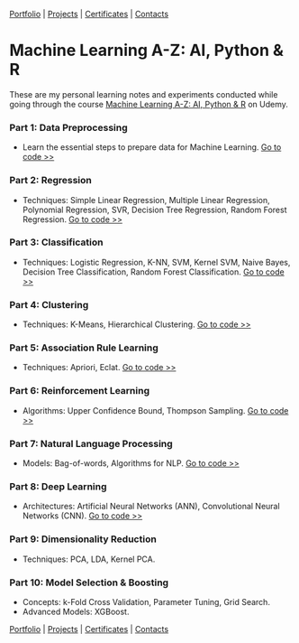 [Portfolio](https://github.com/daluchkin/data-analyst-portfolio) |  [Projects](https://github.com/daluchkin/data-analyst-portfolio/blob/main/projects.md) | [Certificates](https://github.com/daluchkin/data-analyst-portfolio/blob/main/certificates.md) | [Contacts](https://github.com/daluchkin/data-analyst-portfolio#my_contacts)

# Machine Learning A-Z: AI, Python & R

These are my personal learning notes and experiments conducted while going through the course [Machine Learning A-Z: AI, Python & R](https://www.udemy.com/course/machinelearning/) on Udemy.


### **Part 1: Data Preprocessing**
- Learn the essential steps to prepare data for Machine Learning.
  [Go to code >>](./01_Data_Preprocessing/)

### **Part 2: Regression**
- Techniques: Simple Linear Regression, Multiple Linear Regression, Polynomial Regression, SVR, Decision Tree Regression, Random Forest Regression.
  [Go to code >>](./02_Regression/)

### **Part 3: Classification**
- Techniques: Logistic Regression, K-NN, SVM, Kernel SVM, Naive Bayes, Decision Tree Classification, Random Forest Classification.
  [Go to code >>](./03_Classification/)

### **Part 4: Clustering**
- Techniques: K-Means, Hierarchical Clustering.
  [Go to code >>](./04_Clustering/)

### **Part 5: Association Rule Learning**
- Techniques: Apriori, Eclat.
  [Go to code >>](./05_Association_Rule_Learning/)

### **Part 6: Reinforcement Learning**
- Algorithms: Upper Confidence Bound, Thompson Sampling.
  [Go to code >>](./06_Reinforcement_Learning/)

### **Part 7: Natural Language Processing**
- Models: Bag-of-words, Algorithms for NLP.
  [Go to code >>](./07_Natural_Language_Processing/)

### **Part 8: Deep Learning**
- Architectures: Artificial Neural Networks (ANN), Convolutional Neural Networks (CNN).
  [Go to code >>](./08_Deep_Learning/)

### **Part 9: Dimensionality Reduction**
- Techniques: PCA, LDA, Kernel PCA.

### **Part 10: Model Selection & Boosting**
- Concepts: k-Fold Cross Validation, Parameter Tuning, Grid Search.
- Advanced Models: XGBoost.


[Portfolio](https://github.com/daluchkin/data-analyst-portfolio) |  [Projects](https://github.com/daluchkin/data-analyst-portfolio/blob/main/projects.md) | [Certificates](https://github.com/daluchkin/data-analyst-portfolio/blob/main/certificates.md) | [Contacts](https://github.com/daluchkin/data-analyst-portfolio#my_contacts)